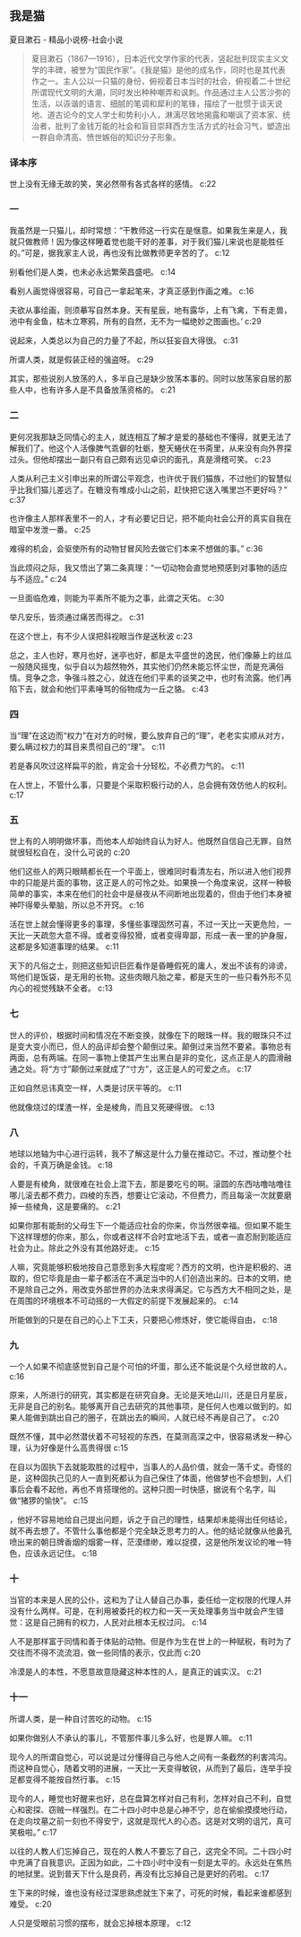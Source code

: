 ## 我是猫

夏目漱石  -  精品小说榜-社会小说

> 夏目漱石（1867—1916），日本近代文学作家的代表，竖起批判现实主义文学的丰碑，被誉为“国民作家”。《我是猫》是他的成名作，同时也是其代表作之一。主人公以一只猫的身份，俯视着日本当时的社会，俯视着二十世纪所谓现代文明的大潮，同时发出种种嘲弄和讽刺。作品通过主人公苦沙弥的生活，以诙谐的语言、细腻的笔调和犀利的笔锋，描绘了一批惯于谈天说地、道古论今的文人学士和势利小人，淋漓尽致地揭露和嘲讽了资本家、统治者，批判了金钱万能的社会和盲目崇拜西方生活方式的社会习气，塑造出一群自命清高、愤世嫉俗的知识分子形象。


### 译本序

世上没有无缘无故的笑，笑必然带有各式各样的感情。 c:22

### 一

我虽然是一只猫儿，却时常想：“干教师这一行实在是惬意。如果我生来是人，我就只做教师！因为像这样睡着觉也能干好的差事，对于我们猫儿来说也是能胜任的。”可是，据我家主人说，再也没有比做教师更辛苦的了。 c:12

别看他们是人类，也未必永远繁荣昌盛吧。 c:14

看别人画觉得很容易，可自己一拿起笔来，才真正感到作画之难。 c:16

夫欲从事绘画，则须摹写自然本身。天有星辰，地有露华，上有飞禽，下有走兽，池中有金鱼，枯木立寒鸦，所有的自然，无不为一幅绝妙之图画也。’ c:29

说起来，人类总以为自己的力量了不起，所以狂妄自大得很。 c:31

所谓人类，就是假装正经的强盗呀。 c:29

其实，那些说别人放荡的人，多半自己是缺少放荡本事的。同时以放荡家自居的那些人中，也有许多人是不具备放荡资格的。 c:21

### 二

更何况我那缺乏同情心的主人，就连相互了解才是爱的基础也不懂得，就更无法了解我们了。他这个人活像脾气乖僻的牡蛎，整天蜷伏在书斋里，从来没有向外界探过头。但他却摆出一副只有自己颇有远见卓识的面孔，真是滑稽可笑。 c:23

人类从利己主义引申出来的所谓公平观念，也许优于我们猫族，不过他们的智慧似乎比我们猫儿差远了。在糖没有堆成小山之前，赶快把它送入嘴里岂不更好吗？” c:37

也许像主人那样表里不一的人，才有必要记日记，把不能向社会公开的真实自我在暗室中发泄一番。 c:25

难得的机会，会驱使所有的动物甘冒风险去做它们本来不想做的事。” c:36

当此烦闷之际，我又悟出了第二条真理：“一切动物会直觉地预感到对事物的适应与不适应。” c:24

一旦面临危难，则能为平素所不能为之事，此谓之天佑。 c:30

举凡安乐，皆须通过痛苦而得之。 c:31

在这个世上，有不少人误把斜视眼当作是送秋波 c:23

总之，主人也好，寒月也好，迷亭也好，都是太平盛世的逸民，他们像藤上的丝瓜一般随风摇曳，似乎自以为超然物外，其实他们仍然未能忘怀尘世，而是充满俗情。竞争之念，争强斗胜之心，就连在他们平素的谈笑之中，也时有流露。他们再陷下去，就会和他们平素唾骂的俗物成为一丘之貉。 c:43

### 四

当“理”在这边而“权力”在对方的时候，要么放弃自己的“理”，老老实实顺从对方，要么瞒过权力的耳目来贯彻自己的“理”。 c:11

若是春风吹过这样扁平的脸，肯定会十分轻松，不必费力气的。 c:11

在人世上，不管什么事，只要是个采取积极行动的人，总会拥有效仿他人的权利。 c:17

### 五

世上有的人明明做坏事，而他本人却始终自认为好人。他既然自信自己无罪，自然就很轻松自在，没什么可说的 c:20

他们这些人的两只眼睛都长在一个平面上，很难同时看清左右，所以进入他们视界中的只能是片面的事物，这正是人的可怜之处。如果换一个角度来说，这样一种极简单的事实，本来在他们的社会中是昼夜从不间断地出现着的，但由于他们本身被神吓得晕头晕脑，所以总不开窍。 c:16

活在世上就会懂得更多的事理，多懂些事理固然可喜，不过一天比一天更危险，一天比一天疏忽大意不得。或者变得狡猾，或者变得卑鄙，形成一表一里的护身服，这都是多知道事理的结果。 c:11

天下的凡俗之士，则把这些知识巨匠看作是昏睡假死的庸人，发出不该有的诽谤，骂他们是饭袋，是无用的长物。这些肉眼凡胎之辈，都是天生的一些只看外形不见内心的视觉残缺不全者。 c:13

### 七

世人的评价，根据时间和情况在不断变换，就像在下的眼珠一样。我的眼珠只不过是变大变小而已，但人的品评却会整个颠倒过来。颠倒过来当然不要紧。事物总有两面，总有两端。在同一事物上使其产生出黑白是非的变化，这点正是人的圆滑融通之处。将“方寸”颠倒过来就成了“寸方”，这正是人的可爱之点。 c:17

正如自然忌讳真空一样，人类是讨厌平等的。 c:11

他就像烧过的煤渣一样，全是棱角，而且又死硬得很。 c:13

### 八

地球以地轴为中心进行运转，我不了解这是什么力量在推动它。不过，推动整个社会的，千真万确是金钱。 c:18

人要是有棱角，就很难在社会上混下去，那是要吃亏的啊。滚圆的东西咕噜咕噜往哪儿滚去都不费力，四棱的东西，想要让它滚动，不但费力，而且每滚一次就要磨掉一些棱角，这是要痛的。 c:21

如果你那有能耐的父母生下一个能适应社会的你来，你当然很幸福。但如果不能生下这样理想的你来，那么，你或者这样不合时宜地活下去，或者一直忍耐到能适应社会为止。除此之外没有其他路好走。 c:15

人嘛，究竟能够积极地按自己意愿到多大程度呢？西方的文明，也许是积极的、进取的，但它毕竟是由一辈子都活在不满足当中的人们创造出来的。日本的文明，绝不是除自己之外，用改变外部世界的办法来求得满足。它与西方大不相同之处，是在周围的环境根本不可动摇的一大假定的前提下发展起来的。 c:14

所能做到的只是在自己的心上下工夫，只要把心修炼好，使它能得自由， c:18

### 九

一个人如果不彻底感觉到自己是个可怕的坏蛋，那么还不能说是个久经世故的人。 c:16

原来，人所进行的研究，其实都是在研究自身。无论是天地山川，还是日月星辰，无非是自己的别名。能够离开自己去研究的其他事项，是任何人也难以做到的。如果人能做到跳出自己的圈子，在跳出去的瞬间，人就已经不再是自己了。 c:20

既然不懂，其中必然潜伏着不可轻视的东西，在莫测高深之中，很容易诱发一种心理，认为好像是什么高贵得很 c:15

在自以为固执下去就能取胜的过程中，当事人的人品价值，就会一落千丈。奇怪的是，这种固执己见的人一直到死都认为自己保住了体面，他做梦也不会想到，人们事后会看不起他，再也不肯搭理他的。这种只图一时快感，据说有个名字，叫做“猪猡的愉快”。 c:15

，他好不容易地给自己提出问题，诉之于自己的理性，结果却未能得出任何结论，就不再去想了。不管什么事他都是个完全缺乏思考力的人。他的结论就像从他鼻孔喷出来的朝日牌香烟的烟雾一样，茫漠缥缈，难以捉摸，这是他所发议论的唯一特色，应该永远记住。 c:18

### 十

当官的本来是人民的公仆，这和为了让人替自己办事，委任给一定权限的代理人并没有什么两样。可是，在利用被委托的权力和一天一天处理事务当中就会产生错觉：这是自己拥有的权力，人民对此根本无权过问。 c:14

人不是那样富于同情和善于体贴的动物。但是作为生在世上的一种赋税，有时为了交往而不得不流流泪，做一些同情的表示，仅此而 c:20

冷漠是人的本性，不愿意故意隐藏这种本性的人，是真正的诚实汉。 c:21

### 十一

所谓人类，是一种自讨苦吃的动物。 c:15

如果你做别人不承认的事儿，不管那件事儿多么好，也是罪人嘛。 c:11

现今人的所谓自觉心，可以说是过分懂得自己与他人之间有一条截然的利害鸿沟。而这种自觉心，随着文明的进展，一天比一天变得敏锐，从而到了最后，连举手投足都变得不能按自然行事。 c:15

现今的人，睡觉也好醒来也好，总在盘算怎样对自己有利，怎样对自己不利，自觉心和密探、窃贼一样强烈。在二十四小时中总是心神不宁，总在偷偷摸摸地行动，在走向坟墓之前一刻也不得安宁，这就是现代人的心态。这是对文明的诅咒，真可笑极啦。” c:17

以往的人教人们忘掉自己，现在的人教人不要忘了自己，这完全不同。二十四小时中充满了自我意识。正因为如此，二十四小时中没有一刻是太平的。永远处在焦热的地狱里。说到普天下什么是良药，再没有比忘掉自己是更好的药啦。 c:17

生下来的时候，谁也没有经过深思熟虑就生下来了，可死的时候，看起来谁都感到难受。 c:20

人只是受眼前习惯的摆布，就会忘掉根本原理， c:12